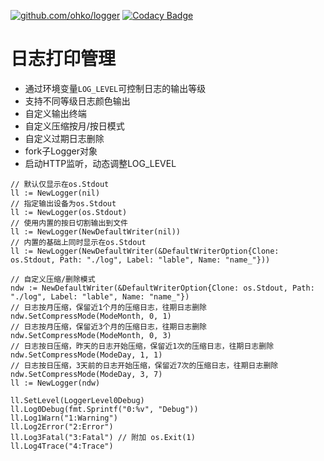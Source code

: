 [![github.com/ohko/logger](https://goreportcard.com/badge/github.com/ohko/logger)](https://goreportcard.com/report/github.com/ohko/logger)
[![Codacy Badge](https://api.codacy.com/project/badge/Grade/ab57f8d1f67b47699af16eafc089f8bf)](https://www.codacy.com/app/ohko/logger?utm_source=github.com&amp;utm_medium=referral&amp;utm_content=ohko/logger&amp;utm_campaign=Badge_Grade)

# 日志打印管理
-  通过环境变量`LOG_LEVEL`可控制日志的输出等级
-  支持不同等级日志颜色输出
-  自定义输出终端
-  自定义压缩按月/按日模式
-  自定义过期日志删除
-  fork子Logger对象
-  启动HTTP监听，动态调整LOG_LEVEL

```golang
// 默认仅显示在os.Stdout
ll := NewLogger(nil)
// 指定输出设备为os.Stdout
ll := NewLogger(os.Stdout)
// 使用内置的按日切割输出到文件
ll := NewLogger(NewDefaultWriter(nil))
// 内置的基础上同时显示在os.Stdout
ll := NewLogger(NewDefaultWriter(&DefaultWriterOption{Clone: os.Stdout, Path: "./log", Label: "lable", Name: "name_"}))

// 自定义压缩/删除模式
ndw := NewDefaultWriter(&DefaultWriterOption{Clone: os.Stdout, Path: "./log", Label: "lable", Name: "name_"})
// 日志按月压缩，保留近1个月的压缩日志，往期日志删除
ndw.SetCompressMode(ModeMonth, 0, 1)
// 日志按月压缩，保留近3个月的压缩日志，往期日志删除
ndw.SetCompressMode(ModeMonth, 0, 3)
// 日志按日压缩，昨天的日志开始压缩，保留近1次的压缩日志，往期日志删除
ndw.SetCompressMode(ModeDay, 1, 1)
// 日志按日压缩，3天前的日志开始压缩，保留近7次的压缩日志，往期日志删除
ndw.SetCompressMode(ModeDay, 3, 7)
ll := NewLogger(ndw)

ll.SetLevel(LoggerLevel0Debug)
ll.Log0Debug(fmt.Sprintf("0:%v", "Debug"))
ll.Log1Warn("1:Warning")
ll.Log2Error("2:Error")
ll.Log3Fatal("3:Fatal") // 附加 os.Exit(1)
ll.Log4Trace("4:Trace")
```